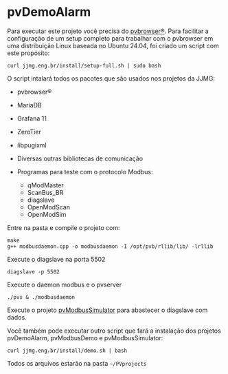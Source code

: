 # pvDemoAlarm

Para executar este projeto você precisa do [pvbrowser®](https://pvbrowser.de).
Para facilitar a configuração de um setup completo para trabalhar com o pvbrowser em uma distribuição Linux baseada no Ubuntu 24.04, foi criado um script com este propósito:

```
curl jjmg.eng.br/install/setup-full.sh | sudo bash
```
O script intalará todos os pacotes que são usados nos projetos da JJMG:

- pvbrowser®
- MariaDB
- Grafana 11
- ZeroTier
- libpugixml

- Diversas outras bibliotecas de comunicação

- Programas para teste com o protocolo Modbus:
  - qModMaster
  - ScanBus_BR
  - diagslave
  - OpenModScan
  - OpenModSim

Entre na pasta e compile o projeto com:
```
make
g++ modbusdaemon.cpp -o modbusdaemon -I /opt/pvb/rllib/lib/ -lrllib
```
Execute o diagslave na porta 5502
```
diagslave -p 5502
```
Execute o daemon modbus e o pvserver
```
./pvs & ./modbusdaemon
```
Execute o projeto [pvModbusSimulator](https://github.com/jjmg-eng/pvModbusSimulator) para abastecer o diagslave com dados.

Você também pode executar outro script que fará a instalação dos projetos pvDemoAlarm, pvModbusDemo e pvModbusSimulator:
```
curl jjmg.eng.br/install/demo.sh | bash
```
Todos os arquivos estarão na pasta `~/PVprojects`
